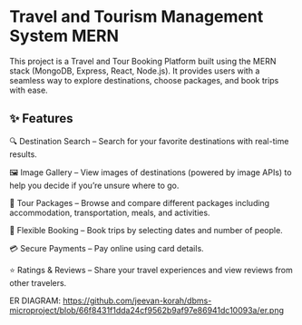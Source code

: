 # Travel and Tourism Management System MERN

This project is a Travel and Tour Booking Platform built using the MERN stack (MongoDB, Express, React, Node.js).
It provides users with a seamless way to explore destinations, choose packages, and book trips with ease.

✨ Features
--------------------------------------------------------------------------------------------------------------------------------------------------------------------------------
🔍 Destination Search – Search for your favorite destinations with real-time results.  
  
🖼 Image Gallery – View images of destinations (powered by image APIs) to help you decide if you’re unsure where to go.  

🎒 Tour Packages – Browse and compare different packages including accommodation, transportation, meals, and activities.  

📅 Flexible Booking – Book trips by selecting dates and number of people.  

💳 Secure Payments – Pay online using card details.  

⭐ Ratings & Reviews – Share your travel experiences and view reviews from other travelers.

ER DIAGRAM:
https://github.com/jeevan-korah/dbms-microproject/blob/66f8431f1dda24cf9562b9af97e86941dc10093a/er.png




